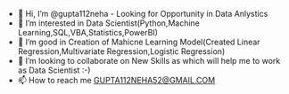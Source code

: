 - 👋 Hi, I’m @gupta112neha - Looking for Opportunity in Data Anlystics
- 👀 I’m interested in Data Scientist(Python,Machine Learning,SQL,VBA,Statistics,PowerBI)
- 🌱 I’m good in Creation of Mahicne Learning Model(Created Linear Regression,Multivariate Regression,Logistic Regression)
- 💞️ I’m looking to collaborate on New Skills as which will help me to work as Data Scientist :-)
- 📫 How to reach me GUPTA112NEHA52@GMAIL.COM

<!---
gupta112neha/gupta112neha is a ✨ special ✨ repository because its `README.md` (this file) appears on your GitHub profile.
You can click the Preview link to take a look at your changes.
--->
